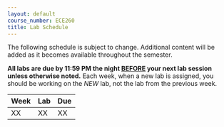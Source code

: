 ```yaml
---
layout: default
course_number: ECE260
title: Lab Schedule
---
```


The following schedule is subject to change.
Additional content will be added as it becomes available throughout the semester.<br>

<b>All labs are due by 11:59 PM the night <u>BEFORE</u> your next lab session unless otherwise noted.</b>
Each week, when a new lab is assigned, you should be working on the *NEW* lab, not the lab from the previous week.


**Week**       | **Lab**                                                                |  **Due**
:--------------|:-----------------------------------------------------------------------|:--------------------------
XX             |  XX                                                                    |  XX



<!-- 
These are still the old dates
Week of Jan 30 |  [Review and Introduction to C/C++ (Game of Life)](labs/lab01.html)    |  1 week after assigned
Week of Feb 6  |  [Computer Architecture](labs/lab02.html)                              |  1 week after assigned
Week of Feb 13 |  [Intro to MIPS Assembly](labs/lab03.html)                             |  1 week after assigned
Week of Feb 20 |  [Branching and Conditional Assembly](labs/lab04.html)                 |  1 week after assigned
Week of Feb 27 |  [MIPS Procedures](labs/lab05.html)                                    |  1 week after assigned
Week of Mar 6  |  **NO LAB**                                                            |
Week of Mar 13 |  [More MIPS Procedures](labs/lab06.html)                               |  2 weeks after assigned
Week of Mar 20 |  (continue work on Lab06)                                              |
Week of Mar 27 |  [Introduction to Floating-Point Operations](labs/lab07.html)          |  1 week after assigned
Week of Apr 3  |  [More Fun with Floats](labs/lab08.html)                               |  2 week after assigned
Week of Apr 10 |  (continue work on Lab08)                                              |  
Week of Apr 17 |  [Introduction to ARM Assembly](labs/lab09.html)                       |  1 week after assigned
Week of Apr 24 |  [Loop and Function Optimization](labs/lab10.html)                     |  1 week after assigned
Week of May 1  |  **NO LAB - Last week of classes**                                     |
 -->
